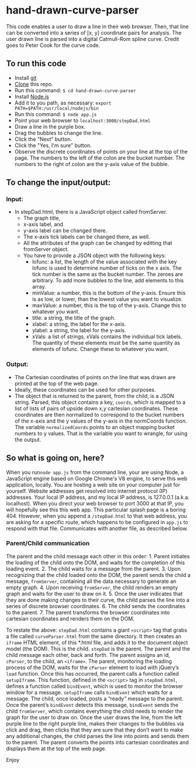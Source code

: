 # hand-drawn-curve-parser
This code enables a user to draw a line in their web browser.  Then, that line can be converted into a series of [x, y] coordinate pairs for analysis.  The user drawn line is parsed into a digital Catmull-Rom spline curve. Credit goes to Peter Cook for the curve code.  

## To run this code

* Install [git](https://github.com/git-guides/install-git)
* [Clone](https://github.com/git-guides/git-clone) this repo.
* Run this command: `$ cd hand-drawn-curve-parser`
* Install [Node.js](https://nodejs.org/en/download/)
* Add it to you path, as necessary: `export PATH=$PATH:/usr/local/nodejs/bin`
* Run this command: `$ node app.js`
* Point your web browser to `localhost:3000/stepDad.html`
* Draw a line in the purple box.
* Drag the bubbles to change the line.
* Click the "Next" button.
* Click the "Yes, I'm sure" button.
* Observe the discrete coordinates of points on your line at the top of the page. The numbers to the left of the colon are the bucket number.  The numbers to the right of colon are the y-axis value of the bubble.

## To change the input/output:

### Input:

* In stepDad.html, there is a JavaScript object called fromServer.  
    * The graph title,
    * x-axis label, and 
    * y-axis label can be changed there. 
    * The x-axis tick labels can be changed there, as well. 
    * All the attributes of the graph can be changed by editting that fromServer object.
    * You have to provide a JSON object with the following keys:
        * lofunc: a list, the length of the value associated with the key lofunc is used to 
          determine number of ticks on the x axis. The tick number is the same as the bucket number. 
          The zeroes are arbitrary.  To add more bubbles to the line, add elements to this array.
        * minValue: a number, this is the bottom of the y-axis. Ensure this is as low, or lower, than the lowest value you want to visualize.
        * maxValue: a number, this is the top of the y-axis.  Change this to whatever you want.
        * title: a string, the title of the graph.
        * xlabel: a string, the label for the x-axis.
        * ylabel: a string, the label for the y-axis.
        * xVals: a list of strings, xVals contains the individual tick labels. 
                 The quantity of these elements must be the same quantity as elements of lofunc.
                 Change these to whatever you want.

### Output:

* The Cartesian coordinates of points on the line that was drawn are printed at the top of the web page.
* Ideally, these coordinates can be used for other purposes.
* The object that is returned to the parent, from the child, is a JSON string. Parsed, this object contains a key, `coords`, which is mapped to a list of lists of pairs of upside down x,y cartesian coordinates.  These coordinates are then normalized to correspond to the bucket numbers of the x-axis and the y values of the y-axis in the normCoords function.  The variable `normalizedCoords` points to an object mapping bucket numbers to y values.  That is the variable you want to wrangle, for using the output.


## So what is going on, here?

When you run`node app.js` from the command line, your are using Node, a JavaScript engine based on Google Chrome's V8 engine, to serve this web application, locally.  You are hosting a web site on your computer just for yourself.  Website addresses get resolved into internet protocol (IP) addresses.  Your local IP address, and my local IP address, is 127.0.0.1 (a.k.a. localhost). When you direct your web browser to port 3000 at that IP, you will hopefully see this this web app.  This particular splash page is a boring 404.  However, when you append a `/stepDad.html` to that web address, you are asking for a specific route, which happens to be configured in `app.js` to respond with that file.  Communicates with another file, as described below.

### Parent/Child communication

The parent and the child message each other in this order:
    1. Parent initiates the loading of the child onto the DOM,
       and waits for the completion of this loading event.
    2. The child waits for a message from the parent.
    3. Upon recognizing that the child loaded onto the DOM,
       the parent sends the child a message, `fromServer`,
       containing all the data necessary to generate an empty graph.
    4. Upon receiving `fromServer`, the child renders an empty graph and
       waits for the user to draw on it.
    5. Once the user indicates that they are done making changes to their curve,
       the child parses the line into a series of discrete browser coordinates.
    6. The child sends the coordinates to the parent.
    7. The parent transforms the browser coordinates into cartesian
       coordinates and renders them on the DOM. 

To restate the above: `stepDad.html` contains a giant `<script>` tag that grabs a file called `curveParser.html` from the same directory.  It then creates an `iframe` HTML element, of this *.html file, and adds it to the document object model (the DOM). This is the child.  `stepDad` is the parent. The parent and the child message each other, back and forth.  The parent assigns an id, `cParser`, to the child, an `<iframe>`.  The parent, monitoring the loading process of the DOM, waits for the `cParser` element to load with jQuery’s `load` function.  Once this has occurred, the parent calls a function called `setupIframe`.  This function, defined in the `<script>` tag in `stepDad.html`, defines a function called `bindEvent`, which is used to monitor the browser window for a message.  `setupIframe` calls `bindEvent` which waits for a message.  The child, once loaded, posts a “ready” message to the parent.  Once the parent’s `bindEvent` detects this message, `bindEvent` sends the child `fromServer`, which contains everything the child needs to render the graph for the user to draw on.  Once the user draws the line, from the left purple line to the right purple line, makes their changes to the bubbles via click and drag, then clicks that they are sure that they don’t want to make any additional changes, the child parses the line into points and sends them to the parent.  The parent converts the points into cartesian coordinates and displays them at the top of the web page.


Enjoy

















